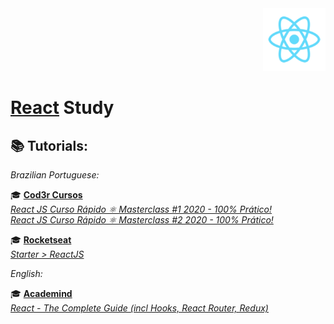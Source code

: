 <div align="end">
<img height="100" src="https://raw.githubusercontent.com/github/explore/80688e429a7d4ef2fca1e82350fe8e3517d3494d/topics/react/react.png" alt="react"/>
</div>

# **[React](https://reactjs.org/) Study**

## :books: Tutorials:  

_Brazilian Portuguese:_

:mortar_board: **[Cod3r Cursos](https://www.cod3r.com.br)**  
_[React JS Curso Rápido ⚛️ Masterclass #1 2020 - 100% Prático!](https://www.youtube.com/watch?v=XQxitgyZ_S4)_  
_[React JS Curso Rápido ⚛️ Masterclass #2 2020 - 100% Prático!](https://www.youtube.com/watch?v=GJ8Vm-h0V8I)_  

:mortar_board: **[Rocketseat](https://rocketseat.com.br/)**  
_[Starter > ReactJS](https://app.rocketseat.com.br/node/curso-react-js)_  

_English:_

:mortar_board: **[Academind](https://academind.com/)**  
_[React - The Complete Guide (incl Hooks, React Router, Redux)](https://pro.academind.com/p/react-the-complete-guide-incl-hooks-react-router-redux)_  
